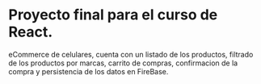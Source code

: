# Proyecto final para el curso de React.
eCommerce de celulares, cuenta con un listado de los productos, filtrado de los productos por marcas, carrito de compras, confirmacion de la compra y persistencia de los datos en FireBase.
